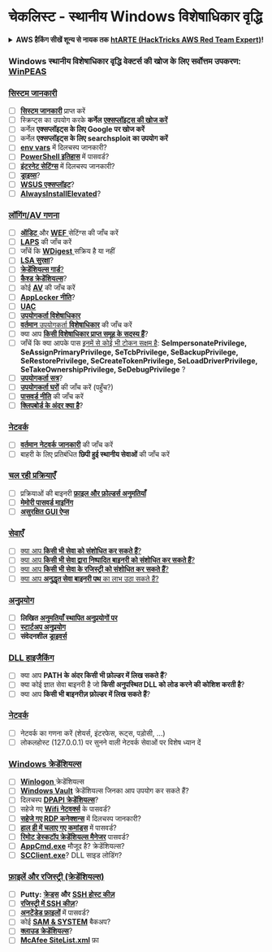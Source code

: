 # चेकलिस्ट - स्थानीय Windows विशेषाधिकार वृद्धि

<details>

<summary><strong>AWS हैकिंग सीखें शून्य से नायक तक</strong> <a href="https://training.hacktricks.xyz/courses/arte"><strong>htARTE (HackTricks AWS Red Team Expert)</strong></a><strong>!</strong></summary>

HackTricks का समर्थन करने के अन्य तरीके:

* यदि आप अपनी **कंपनी का विज्ञापन HackTricks में देखना चाहते हैं** या **HackTricks को PDF में डाउनलोड करना चाहते हैं**, तो [**सब्सक्रिप्शन प्लान्स**](https://github.com/sponsors/carlospolop) देखें!
* [**आधिकारिक PEASS & HackTricks स्वैग**](https://peass.creator-spring.com) प्राप्त करें
* [**The PEASS Family**](https://opensea.io/collection/the-peass-family) की खोज करें, हमारा विशेष [**NFTs**](https://opensea.io/collection/the-peass-family) संग्रह
* 💬 [**Discord समूह**](https://discord.gg/hRep4RUj7f) में **शामिल हों** या [**telegram समूह**](https://t.me/peass) में या **Twitter** 🐦 पर मुझे **फॉलो** करें [**@carlospolopm**](https://twitter.com/carlospolopm)**.**
* **HackTricks** और [**HackTricks Cloud**](https://github.com/carlospolop/hacktricks-cloud) github repos में PRs सबमिट करके अपनी हैकिंग ट्रिक्स साझा करें।

</details>

### **Windows स्थानीय विशेषाधिकार वृद्धि वेक्टर्स की खोज के लिए सर्वोत्तम उपकरण:** [**WinPEAS**](https://github.com/carlospolop/privilege-escalation-awesome-scripts-suite/tree/master/winPEAS)

### [सिस्टम जानकारी](windows-local-privilege-escalation/#system-info)

* [ ] [**सिस्टम जानकारी**](windows-local-privilege-escalation/#system-info) प्राप्त करें
* [ ] स्क्रिप्ट्स का उपयोग करके **कर्नेल** [**एक्सप्लॉइट्स की खोज करें**](windows-local-privilege-escalation/#version-exploits)
* [ ] कर्नेल **एक्सप्लॉइट्स के लिए Google पर खोज करें**
* [ ] कर्नेल **एक्सप्लॉइट्स के लिए searchsploit का उपयोग करें**
* [ ] [**env vars**](windows-local-privilege-escalation/#environment) में दिलचस्प जानकारी?
* [ ] [**PowerShell इतिहास**](windows-local-privilege-escalation/#powershell-history) में पासवर्ड?
* [ ] [**इंटरनेट सेटिंग्स**](windows-local-privilege-escalation/#internet-settings) में दिलचस्प जानकारी?
* [ ] [**ड्राइव्स**](windows-local-privilege-escalation/#drives)?
* [ ] [**WSUS एक्सप्लॉइट**](windows-local-privilege-escalation/#wsus)?
* [ ] [**AlwaysInstallElevated**](windows-local-privilege-escalation/#alwaysinstallelevated)?

### [लॉगिंग/AV गणना](windows-local-privilege-escalation/#enumeration)

* [ ] [**ऑडिट** ](windows-local-privilege-escalation/#audit-settings)और [**WEF** ](windows-local-privilege-escalation/#wef)सेटिंग्स की जाँच करें
* [ ] [**LAPS**](windows-local-privilege-escalation/#laps) की जाँच करें
* [ ] जाँचें कि [**WDigest** ](windows-local-privilege-escalation/#wdigest)सक्रिय है या नहीं
* [ ] [**LSA सुरक्षा**](windows-local-privilege-escalation/#lsa-protection)?
* [ ] [**क्रेडेंशियल्स गार्ड**](windows-local-privilege-escalation/#credentials-guard)[?](windows-local-privilege-escalation/#cached-credentials)
* [ ] [**कैश्ड क्रेडेंशियल्स**](windows-local-privilege-escalation/#cached-credentials)?
* [ ] कोई [**AV**](windows-av-bypass) की जाँच करें
* [ ] [**AppLocker नीति**](authentication-credentials-uac-and-efs#applocker-policy)?
* [ ] [**UAC**](authentication-credentials-uac-and-efs/uac-user-account-control)
* [ ] [**उपयोगकर्ता विशेषाधिकार**](windows-local-privilege-escalation/#users-and-groups)
* [ ] [**वर्तमान** उपयोगकर्ता **विशेषाधिकार**](windows-local-privilege-escalation/#users-and-groups) की जाँच करें
* [ ] क्या आप [**किसी विशेषाधिकार प्राप्त समूह के सदस्य हैं**](windows-local-privilege-escalation/#privileged-groups)?
* [ ] जाँचें कि क्या आपके पास [इनमें से कोई भी टोकन सक्षम है](windows-local-privilege-escalation/#token-manipulation): **SeImpersonatePrivilege, SeAssignPrimaryPrivilege, SeTcbPrivilege, SeBackupPrivilege, SeRestorePrivilege, SeCreateTokenPrivilege, SeLoadDriverPrivilege, SeTakeOwnershipPrivilege, SeDebugPrivilege** ?
* [ ] [**उपयोगकर्ता सत्र**](windows-local-privilege-escalation/#logged-users-sessions)?
* [ ] [**उपयोगकर्ता घरों**](windows-local-privilege-escalation/#home-folders) की जाँच करें (पहुँच?)
* [ ] [**पासवर्ड नीति**](windows-local-privilege-escalation/#password-policy) की जाँच करें
* [ ] [**क्लिपबोर्ड के अंदर क्या है**](windows-local-privilege-escalation/#get-the-content-of-the-clipboard)?

### [नेटवर्क](windows-local-privilege-escalation/#network)

* [ ] [**वर्तमान** **नेटवर्क** **जानकारी**](windows-local-privilege-escalation/#network) की जाँच करें
* [ ] बाहरी के लिए प्रतिबंधित **छिपी हुई स्थानीय सेवाओं** की जाँच करें

### [चल रही प्रक्रियाएँ](windows-local-privilege-escalation/#running-processes)

* [ ] प्रक्रियाओं की बाइनरी [**फ़ाइल और फ़ोल्डर्स अनुमतियाँ**](windows-local-privilege-escalation/#file-and-folder-permissions)
* [ ] [**मेमोरी पासवर्ड माइनिंग**](windows-local-privilege-escalation/#memory-password-mining)
* [ ] [**असुरक्षित GUI ऐप्स**](windows-local-privilege-escalation/#insecure-gui-apps)

### [सेवाएँ](windows-local-privilege-escalation/#services)

* [ ] [क्या आप **किसी भी सेवा को संशोधित कर सकते हैं**?](windows-local-privilege-escalation#permissions)
* [ ] [क्या आप **किसी भी सेवा द्वारा निष्पादित बाइनरी को संशोधित कर सकते हैं**?](windows-local-privilege-escalation/#modify-service-binary-path)
* [ ] [क्या आप **किसी भी सेवा के रजिस्ट्री को संशोधित कर सकते हैं**?](windows-local-privilege-escalation/#services-registry-modify-permissions)
* [ ] [क्या आप **अनुद्धृत सेवा बाइनरी पथ** का लाभ उठा सकते हैं?](windows-local-privilege-escalation/#unquoted-service-paths)

### [**अनुप्रयोग**](windows-local-privilege-escalation/#applications)

* [ ] **लिखित** [**अनुमतियाँ स्थापित अनुप्रयोगों पर**](windows-local-privilege-escalation/#write-permissions)
* [ ] [**स्टार्टअप अनुप्रयोग**](windows-local-privilege-escalation/#run-at-startup)
* [ ] **संवेदनशील** [**ड्राइवर्स**](windows-local-privilege-escalation/#drivers)

### [DLL हाइजैकिंग](windows-local-privilege-escalation/#path-dll-hijacking)

* [ ] क्या आप **PATH के अंदर किसी भी फ़ोल्डर में लिख सकते हैं**?
* [ ] क्या कोई ज्ञात सेवा बाइनरी है जो **किसी अनुपस्थित DLL को लोड करने की कोशिश करती है**?
* [ ] क्या आप **किसी भी बाइनरीज़ फ़ोल्डर में लिख सकते हैं**?

### [नेटवर्क](windows-local-privilege-escalation/#network)

* [ ] नेटवर्क का गणना करें (शेयर्स, इंटरफेस, रूट्स, पड़ोसी, ...)
* [ ] लोकलहोस्ट (127.0.0.1) पर सुनने वाली नेटवर्क सेवाओं पर विशेष ध्यान दें

### [Windows क्रेडेंशियल्स](windows-local-privilege-escalation/#windows-credentials)

* [ ] [**Winlogon** ](windows-local-privilege-escalation/#winlogon-credentials)क्रेडेंशियल्स
* [ ] [**Windows Vault**](windows-local-privilege-escalation/#credentials-manager-windows-vault) क्रेडेंशियल्स जिनका आप उपयोग कर सकते हैं?
* [ ] दिलचस्प [**DPAPI क्रेडेंशियल्स**](windows-local-privilege-escalation/#dpapi)?
* [ ] सहेजे गए [**Wifi नेटवर्क्स**](windows-local-privilege-escalation/#wifi) के पासवर्ड?
* [ ] [**सहेजे गए RDP कनेक्शन्स**](windows-local-privilege-escalation/#saved-rdp-connections) में दिलचस्प जानकारी?
* [ ] [**हाल ही में चलाए गए कमांड्स**](windows-local-privilege-escalation/#recently-run-commands) में पासवर्ड?
* [ ] [**रिमोट डेस्कटॉप क्रेडेंशियल्स मैनेजर**](windows-local-privilege-escalation/#remote-desktop-credential-manager) पासवर्ड?
* [ ] [**AppCmd.exe**](windows-local-privilege-escalation/#appcmd-exe) मौजूद है? क्रेडेंशियल्स?
* [ ] [**SCClient.exe**](windows-local-privilege-escalation/#scclient-sccm)? DLL साइड लोडिंग?

### [फ़ाइलें और रजिस्ट्री (क्रेडेंशियल्स)](windows-local-privilege-escalation/#files-and-registry-credentials)

* [ ] **Putty:** [**क्रेड्स**](windows-local-privilege-escalation/#putty-creds) **और** [**SSH होस्ट कीज़**](windows-local-privilege-escalation/#putty-ssh-host-keys)
* [ ] [**रजिस्ट्री में SSH कीज़**](windows-local-privilege-escalation/#ssh-keys-in-registry)?
* [ ] [**अनटेंडेड फ़ाइलों**](windows-local-privilege-escalation/#unattended-files) में पासवर्ड?
* [ ] कोई [**SAM & SYSTEM**](windows-local-privilege-escalation/#sam-and-system-backups) बैकअप?
* [ ] [**क्लाउड क्रेडेंशियल्स**](windows-local-privilege-escalation/#cloud-credentials)?
* [ ] [**McAfee SiteList.xml**](windows-local-privilege-escalation/#mcafee-sitelist.xml) फ़ा
